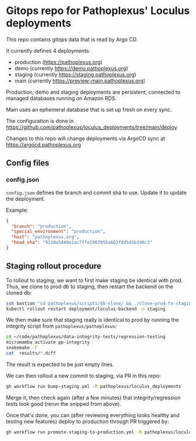 # Gitops repo for Pathoplexus' Loculus deployments

This repo contains gitops data that is read by Argo CD.

It currently defines 4 deployments:

- production (https://pathoplexus.org)
- demo (currently https://demo.pathoplexus.org)
- staging (currently https://staging.pathoplexus.org)
- main (currently https://preview-main.pathoplexus.org)

Production, demo and staging deployments are persistent, connected to managed databases running on Amazon RDS.

Main uses an ephemeral database that is set up fresh on every sync.

The configuration is done in https://github.com/pathoplexus/loculus_deployments/tree/main/deploy

Changes to this repo will change deployments via ArgoCD sync at https://argocd.pathoplexus.org

## Config files

### config.json

`config.json` defines the branch and commit sha to use. Update it to update the deployment.

Example:

```json
{
  "branch": "production",
  "special_environment": "production",
  "host": "pathoplexus.org",
  "head_sha": "9130a5840e1ac7ffe198795ba663fdd545b390c3"
}
```

## Staging rollout procedure

To rollout to staging, we want to first make staging be identical with prod. Thus, we clone to prod db to staging, then restart the backend on the cloned db:

```sh
ssh bastion "cd pathoplexus/scripts/db-clone/ && ./clone-prod-to-staging.sh"
kubectl rollout restart deployment/loculus-backend -n staging
```

We then make sure that staging really is identical to prod by running the integrity script from `pathoplexus/pathoplexus`:

```sh
cd ~/code/pathoplexus/data-integrity-tests/regression-testing
micromamba activate pp-integrity
snakemake -F
cat  results/*.diff
```

The result is expected to be just empty lines.

We can then rollout a new commit to staging, via PR in this repo:

```sh
gh workflow run bump-staging.yml -R pathoplexus/loculus_deployments
```

Merge it, then check again (after a few minutes) that integrity/regression tests look good (rerun the snipped from above).

Once that's done, you can (after reviewing everything looks healthy and testing new features) deploy to production through PR triggered by:

```sh
gh workflow run promote-staging-to-production.yml -R pathoplexus/loculus_deployments
```
